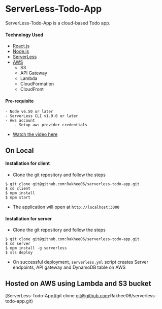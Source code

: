 # ServerLess-Todo-App

ServerLess-Todo-App is a cloud-based Todo app.


#### Technology Used
- [React.js](https://reactjs.org)
- [Node.js](https://nodejs.org/en/)
- [ServerLess](https://nodejs.org/en/)
- [AWS](https://aws.amazon.com)
    - S3
    - API Gateway
    - Lambda
    - CloudFormation
    - CloudFront
   
    
#### Pre-requisite
    - Node v6.50 or later
    - ServerLess CLI v1.9.0 or later
    - Aws account
        - Setup aws provider credentials
- [Watch the video here](https://www.youtube.com/watch?v=KngM5bfpttA)


## On Local
#### Installation for client
- Clone the git repository and follow the steps
```$xslt
$ git clone git@github.com:Rakhee06/serverless-todo-app.git
$ cd client
$ npm install
$ npm start
```
- The application will open at `http://localhost:3000`


#### Installation for server
- Clone the git repository and follow the steps
```$xslt
$ git clone git@github.com:Rakhee06/serverless-todo-app.git
$ cd server
$ npm install -g serverless
$ sls deploy
```

- On successful deployment, `serverless.yml` script creates Server endpoints, API gateway and DynamoDB table on AWS


## Hosted on AWS using Lambda and S3 bucket
[ServerLess-Todo-App](git clone git@github.com:Rakhee06/serverless-todo-app.git)
    